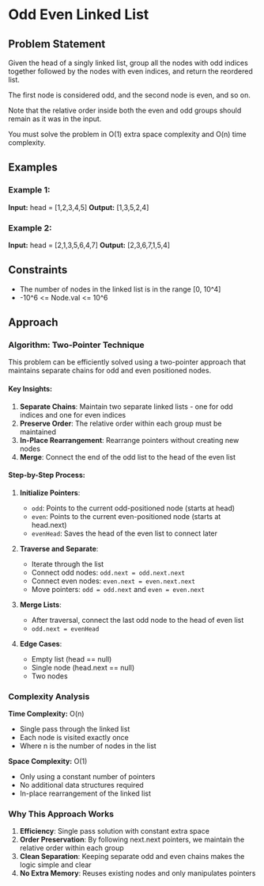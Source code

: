 # Odd Even Linked List

## Problem Statement

Given the head of a singly linked list, group all the nodes with odd indices together followed by the nodes with even indices, and return the reordered list.

The first node is considered odd, and the second node is even, and so on.

Note that the relative order inside both the even and odd groups should remain as it was in the input.

You must solve the problem in O(1) extra space complexity and O(n) time complexity.

## Examples

### Example 1:
**Input:** head = [1,2,3,4,5]
**Output:** [1,3,5,2,4]

### Example 2:
**Input:** head = [2,1,3,5,6,4,7]
**Output:** [2,3,6,7,1,5,4]

## Constraints

- The number of nodes in the linked list is in the range [0, 10^4]
- -10^6 <= Node.val <= 10^6

## Approach

### Algorithm: Two-Pointer Technique

This problem can be efficiently solved using a two-pointer approach that maintains separate chains for odd and even positioned nodes.

#### Key Insights:
1. **Separate Chains**: Maintain two separate linked lists - one for odd indices and one for even indices
2. **Preserve Order**: The relative order within each group must be maintained
3. **In-Place Rearrangement**: Rearrange pointers without creating new nodes
4. **Merge**: Connect the end of the odd list to the head of the even list

#### Step-by-Step Process:

1. **Initialize Pointers**:
   - `odd`: Points to the current odd-positioned node (starts at head)
   - `even`: Points to the current even-positioned node (starts at head.next)
   - `evenHead`: Saves the head of the even list to connect later

2. **Traverse and Separate**:
   - Iterate through the list
   - Connect odd nodes: `odd.next = odd.next.next`
   - Connect even nodes: `even.next = even.next.next`
   - Move pointers: `odd = odd.next` and `even = even.next`

3. **Merge Lists**:
   - After traversal, connect the last odd node to the head of even list
   - `odd.next = evenHead`

4. **Edge Cases**:
   - Empty list (head == null)
   - Single node (head.next == null)
   - Two nodes

### Complexity Analysis

**Time Complexity:** O(n)
- Single pass through the linked list
- Each node is visited exactly once
- Where n is the number of nodes in the list

**Space Complexity:** O(1)
- Only using a constant number of pointers
- No additional data structures required
- In-place rearrangement of the linked list

### Why This Approach Works

1. **Efficiency**: Single pass solution with constant extra space
2. **Order Preservation**: By following next.next pointers, we maintain the relative order within each group
3. **Clean Separation**: Keeping separate odd and even chains makes the logic simple and clear
4. **No Extra Memory**: Reuses existing nodes and only manipulates pointers
